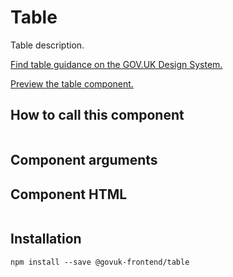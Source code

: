 


<h1 class="govuk-u-heading-36">
Table
</h1>

<p class="govuk-u-core-24">
  Table description.
</p>

<p class="govuk-u-copy-19">
  <a href="http://www.linktodesignsystem.com/table">Find table guidance on the GOV.UK Design System.</a>
</p>


<p class="govuk-u-copy-19">
<a href="http://govuk-frontend-review.herokuapp.com/components/table/preview">Preview the table component.
</a>
</p>

  <h2 class="govuk-u-heading-24">How to call this component</h2>

  <pre><code></code></pre>

<h2 class="govuk-u-heading-24">Component arguments</h2>

<div>

  <!-- TODO: Use the table macro here and pass it component argument data -->

</div>

<h2 class="govuk-u-heading-24">Component HTML</h2>
<pre><code></code></pre>

<h2 class="govuk-u-heading-24">Installation</h2>
<pre><code>npm install --save @govuk-frontend/table</code></pre>

